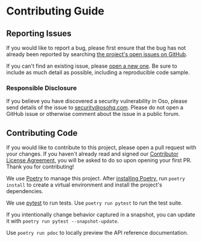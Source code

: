 # Contributing Guide

## Reporting Issues

If you would like to report a bug, please first ensure that the bug has not
already been reported by searching [the project's open issues on
GitHub][issues].

If you can't find an existing issue, please [open a new one][new-issue]. Be
sure to include as much detail as possible, including a reproducible code
sample.

[issues]: https://github.com/osohq/sqlalchemy-oso-cloud/issues
[new-issue]: https://github.com/osohq/sqlalchemy-oso-cloud/issues/new

### Responsible Disclosure

If you believe you have discovered a security vulnerability in Oso, please send
details of the issue to security@osohq.com. Please do not open a GitHub issue
or otherwise comment about the issue in a public forum.

## Contributing Code

If you would like to contribute to this project, please open a pull request with your changes.
If you haven't already read and signed our
[Contributor License Agreement](https://github.com/osohq/cla/blob/main/individual.md),
you will be asked to do so upon opening your first PR. Thank you for contributing!

We use [Poetry](https://python-poetry.org/) to manage this project.
After [installing Poetry](https://python-poetry.org/docs/#installation),
run `poetry install` to create a virtual environment and install the project's
dependencies.

We use [pytest](https://docs.pytest.org/en/stable/) to run tests.
Use `poetry run pytest` to run the test suite.

If you intentionally change behavior captured in a snapshot, you can update it with
`poetry run pytest --snapshot-update`.

Use `poetry run pdoc` to locally preview the API reference documentation.
